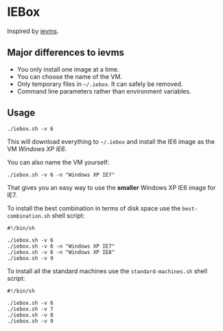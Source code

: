 # IEBox

Inspired by [ievms](https://github.com/xdissent/ievms).

## Major differences to ievms

*   You only install one image at a time.
*   You can choose the name of the VM.
*   Only temporary files in `~/.iebox`. It can safely be removed.
*   Command line parameters rather than environment variables.

## Usage

    ./iebox.sh -v 6

This will download everything to `~/.iebox` and install the IE6 image as
the VM *Windows XP IE6*.

You can also name the VM yourself:

    ./iebox.sh -v 6 -n "Windows XP IE7"

That gives you an easy way to use the **smaller** Windows XP IE6 image for IE7.

To install the best combination in terms of disk space use the
`best-combination.sh` shell script:

    #!/bin/sh
    
    ./iebox.sh -v 6
    ./iebox.sh -v 6 -n "Windows XP IE7"
    ./iebox.sh -v 6 -n "Windows XP IE8"
    ./iebox.sh -v 9

To install all the standard machines use the `standard-machines.sh` shell script:

    #!/bin/sh
    
    ./iebox.sh -v 6
    ./iebox.sh -v 7
    ./iebox.sh -v 8
    ./iebox.sh -v 9
